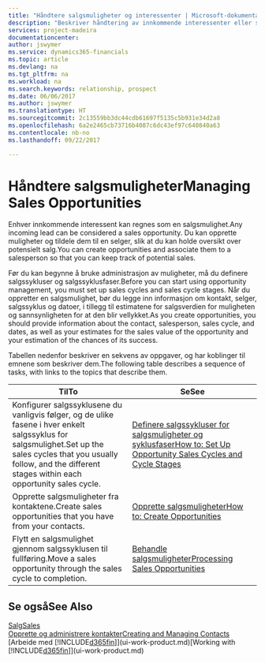```yaml
---
title: "Håndtere salgsmuligheter og interessenter | Microsoft-dokumentasjon"
description: "Beskriver håndtering av innkommende interessenter eller salgsmuligheter i Financials og tilknytningen av salgsmuligheten til en selger for å holde rede på potensielt salg."
services: project-madeira
documentationcenter: 
author: jswymer
ms.service: dynamics365-financials
ms.topic: article
ms.devlang: na
ms.tgt_pltfrm: na
ms.workload: na
ms.search.keywords: relationship, prospect
ms.date: 06/06/2017
ms.author: jswymer
ms.translationtype: HT
ms.sourcegitcommit: 2c13559bb3dc44cdb61697f5135c5b931e34d2a8
ms.openlocfilehash: 6a2e2465cb73716b4087c6dc43ef97c640840a63
ms.contentlocale: nb-no
ms.lasthandoff: 09/22/2017

---
```

# <a name="managing-sales-opportunities"></a><span data-ttu-id="d192b-103">Håndtere salgsmuligheter</span><span class="sxs-lookup"><span data-stu-id="d192b-103">Managing Sales Opportunities</span></span>
<span data-ttu-id="d192b-104">Enhver innkommende interessent kan regnes som en salgsmulighet.</span><span class="sxs-lookup"><span data-stu-id="d192b-104">Any incoming lead can be considered a sales opportunity.</span></span> <span data-ttu-id="d192b-105">Du kan opprette muligheter og tildele dem til en selger, slik at du kan holde oversikt over potensielt salg.</span><span class="sxs-lookup"><span data-stu-id="d192b-105">You can create opportunities and associate them to a salesperson so that you can keep track of potential sales.</span></span>

<span data-ttu-id="d192b-106">Før du kan begynne å bruke administrasjon av muligheter, må du definere salgssykluser og salgssyklusfaser.</span><span class="sxs-lookup"><span data-stu-id="d192b-106">Before you can start using opportunity management, you must set up sales cycles and sales cycle stages.</span></span> <span data-ttu-id="d192b-107">Når du oppretter en salgsmulighet, bør du legge inn informasjon om kontakt, selger, salgssyklus og datoer, i tillegg til estimatene for salgsverdien for muligheten og sannsynligheten for at den blir vellykket.</span><span class="sxs-lookup"><span data-stu-id="d192b-107">As you create opportunities, you should provide information about the contact, salesperson, sales cycle, and dates, as well as your estimates for the sales value of the opportunity and your estimation of the chances of its success.</span></span>

<span data-ttu-id="d192b-108">Tabellen nedenfor beskriver en sekvens av oppgaver, og har koblinger til emnene som beskriver dem.</span><span class="sxs-lookup"><span data-stu-id="d192b-108">The following table describes a sequence of tasks, with links to the topics that describe them.</span></span> 

| <span data-ttu-id="d192b-109">Til</span><span class="sxs-lookup"><span data-stu-id="d192b-109">To</span></span> | <span data-ttu-id="d192b-110">Se</span><span class="sxs-lookup"><span data-stu-id="d192b-110">See</span></span> |
| --- | --- |
| <span data-ttu-id="d192b-111">Konfigurer salgssyklusene du vanligvis følger, og de ulike fasene i hver enkelt salgssyklus for salgsmulighet.</span><span class="sxs-lookup"><span data-stu-id="d192b-111">Set up the sales cycles that you usually follow, and the different stages within each opportunity sales cycle.</span></span> |[<span data-ttu-id="d192b-112">Definere salgssykluser for salgsmuligheter og syklusfaser</span><span class="sxs-lookup"><span data-stu-id="d192b-112">How to: Set Up Opportunity Sales Cycles and Cycle Stages</span></span>](marketing-how-setup-opportunity-sales-cycles-stages.md) |
| <span data-ttu-id="d192b-113">Opprette salgsmuligheter fra kontaktene.</span><span class="sxs-lookup"><span data-stu-id="d192b-113">Create sales opportunities that you have from your contacts.</span></span> |[<span data-ttu-id="d192b-114">Opprette salgsmuligheter</span><span class="sxs-lookup"><span data-stu-id="d192b-114">How to: Create Opportunities</span></span>](marketing-how-create-opportunities.md) |
| <span data-ttu-id="d192b-115">Flytt en salgsmulighet gjennom salgssyklusen til fullføring.</span><span class="sxs-lookup"><span data-stu-id="d192b-115">Move a sales opportunity through the sales cycle to completion.</span></span> |[<span data-ttu-id="d192b-116">Behandle salgsmuligheter</span><span class="sxs-lookup"><span data-stu-id="d192b-116">Processing Sales Opportunities</span></span>](marketing-processing-sales-opportunities.md) |

## <a name="see-also"></a><span data-ttu-id="d192b-117">Se også</span><span class="sxs-lookup"><span data-stu-id="d192b-117">See Also</span></span>
[<span data-ttu-id="d192b-118">Salg</span><span class="sxs-lookup"><span data-stu-id="d192b-118">Sales</span></span>](sales-manage-sales.md)  
[<span data-ttu-id="d192b-119">Opprette og administrere kontakter</span><span class="sxs-lookup"><span data-stu-id="d192b-119">Creating and Managing Contacts</span></span>](marketing-contacts.md)  
<span data-ttu-id="d192b-120">[Arbeide med [!INCLUDE[d365fin](includes/d365fin_md.md)]](ui-work-product.md)</span><span class="sxs-lookup"><span data-stu-id="d192b-120">[Working with [!INCLUDE[d365fin](includes/d365fin_md.md)]](ui-work-product.md)</span></span>

